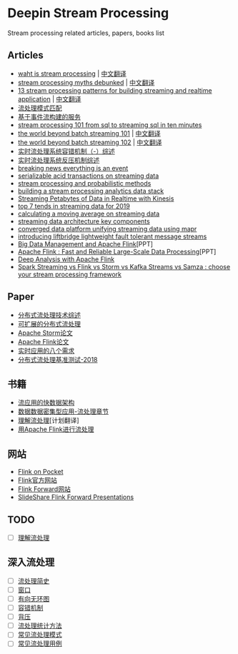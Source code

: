 # Deepin Stream Processing
Stream processing related articles, papers, books list

## Articles
+ [waht is stream processing](https://wso2.com/library/articles/2018/05/what-is-stream-processing/) | [中文翻译](what-is-stream.md)
+ [stream processing myths debunked](https://dataconomy.com/2017/02/stream-processing-myths-debunked/) | [中文翻译](https://www.infoq.cn/article/2016/12/error-stream-proce-eliminate)
+ [13 stream processing patterns for building streaming and realtime application](https://iwringer.wordpress.com/2015/08/03/patterns-for-streaming-realtime-analytics/) | [中文翻译](13-stream-processing-patterns-for-building-streaming-and-realtime-application.md)
+ [流处理模式匹配](http://support.huawei.com/huaweiconnect/enterprise/huawei/m/ViewThread.html?tid=327735)
+ [基于事件流构建的服务](https://github.com/jasonGeng88/blog/blob/master/201706/event.md)
+ [stream processing 101 from sql to streaming sql in ten minutes](https://wso2.com/library/articles/2018/02/stream-processing-101-from-sql-to-streaming-sql-in-ten-minutes/)
+ [the world beyond batch streaming 101](https://www.oreilly.com/ideas/the-world-beyond-batch-streaming-101) | [中文翻译](https://www.zhouyongyi.com/the-world-beyond-batch-streaming-101/)
+ [the world beyond batch streaming 102](https://www.oreilly.com/ideas/the-world-beyond-batch-streaming-102) | [中文翻译](https://www.zhouyongyi.com/the-world-beyond-batch-streaming-102/)
+ [实时流处理系统容错机制（-）综述](https://blog.csdn.net/qq_21125183/article/details/80829483)
+ [实时流处理系统反压机制综述](https://blog.csdn.net/qq_21125183/article/details/80708142)
+ [breaking news everything is an event](https://blog.florimondmanca.com/breaking-news-everything-is-an-event)
+ [serializable acid transactions on streaming data](https://www.ververica.com/blog/serializable-acid-transactions-on-streaming-data?hn)
+ [stream processing and probabilistic methods](https://bravenewgeek.com/stream-processing-and-probabilistic-methods/)
+ [building a stream processing analytics data stack](https://medium.com/@henridf/building-a-streaming-analytics-data-stack-ea0641048661)
+ [Streaming Petabytes of Data in Realtime with Kinesis](http://tech.adroll.com/blog/data/2015/06/26/kinesis.html)
+ [top 7 tends in streaming data for 2019](https://www.upsolver.com/blog/top-7-trends-in-streaming-data-for-2019)
+ [calculating a moving average on streaming data](https://dev.to/nestedsoftware/calculating-a-moving-average-on-streaming-data-5a7k)
+ [streaming data architecture key components](https://www.upsolver.com/blog/streaming-data-architecture-key-components#utm_source=hackernews&utm_medium=referral)
+ [converged data platform unifying streaming data using mapr](https://softwareengineeringdaily.com/2018/11/09/converged-data-platform-unifying-streaming-data-using-mapr/)
+ [introducing liftbridge lightweight fault tolerant message streams](https://bravenewgeek.com/introducing-liftbridge-lightweight-fault-tolerant-message-streams/)
+ [Big Data Management and Apache Flink](http://helper.ipam.ucla.edu/publications/dmc2017/dmc2017_14072.pdf)[PPT]
+ [Apache Flink : Fast and Reliable Large-Scale Data Processing](http://events17.linuxfoundation.org/sites/events/files/slides/flink-apachecon2.pdf)[PPT]
+ [Deep Analysis with Apache Flink](https://acmsocc.github.io/2018/slides/socc18-slides-kunft.pdf)
+ [Spark Streaming vs Flink vs Storm vs Kafka Streams vs Samza : choose your stream processing framework](https://medium.com/@chandanbaranwal/spark-streaming-vs-flink-vs-storm-vs-kafka-streams-vs-samza-choose-your-stream-processing-91ea3f04675b)

## Paper
+ [分布式流处理技术综述](http://idke.ruc.edu.cn/publications/special%20issues/Big%20Data%20Management/Distributed%20Stream%20Processing%20A%20Survey.pdf)
+ [可扩展的分布式流处理](http://nms.csail.mit.edu/papers/CIDR_CRC.pdf)
+ [Apache Storm论文](https://cs.brown.edu/courses/cs227/archives/2015/papers/ss-storm.pdf)
+ [Apache Flink论文](http://asterios.katsifodimos.com/assets/publications/flink-deb.pdf)
+ [实时应用的八个需求](http://cs.brown.edu/~ugur/8rulesSigRec.pdf)
+ [分布式流处理基准测试-2018](https://arxiv.org/pdf/1802.08496.pdf)

## 书籍
+ [流应用的快数据架构](https://learning.oreilly.com/library/view/fast-data-architectures/9781492038771/)
+ [数据数据密集型应用-流处理章节](https://vonng.gitbooks.io/ddia-cn/content/ch11.html)
+ [理解流处理](https://learning.oreilly.com/library/view/making-sense-of/9781492042563/)[计划翻译]
+ [用Apache Flink进行流处理](https://www.oreilly.com/library/view/stream-processing-with/9781491974285/)

## 网站
+ [Flink on Pocket](https://getpocket.com/explore/flink)
+ [Flink官方网站](https://flink.apache.org/)
+ [Flink Forward网站](https://www.flink-forward.org/)
+ [SlideShare Flink Forward Presentations](https://www.slideshare.net/FlinkForward/presentations)

## TODO
+ [ ] [理解流处理](making-sence-of-stream-processing/README.md)

## 深入流处理
+ [ ] [流处理简史]()
+ [ ] [窗口]()
+ [ ] [有向无环图]()
+ [ ] [容错机制]()
+ [ ] [背压]()
+ [ ] [流处理统计方法]()
+ [ ] [常见流处理模式]()
+ [ ] [常见流处理用例]()
